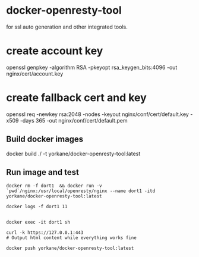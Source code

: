 # docker-openresty-tool
for ssl auto generation and other integrated tools.


# create account key
openssl genpkey -algorithm RSA -pkeyopt rsa_keygen_bits:4096 -out nginx/cert/account.key
# create fallback cert and key
openssl req -newkey rsa:2048 -nodes -keyout nginx/conf/cert/default.key -x509 -days 365 -out nginx/conf/cert/default.pem

## Build docker images
docker build ./ -t yorkane/docker-openresty-tool:latest


## Run image and test
```
docker rm -f dort1  && docker run -v `pwd`/nginx:/usr/local/openresty/nginx --name dort1 -itd yorkane/docker-openresty-tool:latest

docker logs -f dort1 11


docker exec -it dort1 sh

curl -k https://127.0.0.1:443
# Output html content while everything works fine
```

```
docker push yorkane/docker-openresty-tool:latest
```
